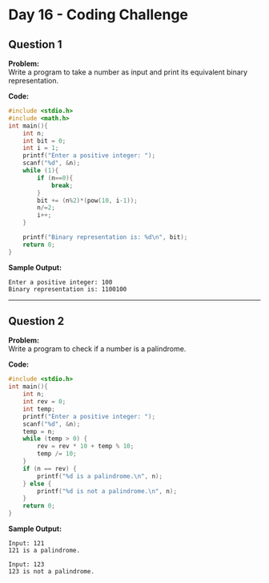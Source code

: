 # Day 16 - Coding Challenge

## Question 1  
**Problem:**  
Write a program to take a number as input and print its equivalent binary representation.

**Code:**  
```c
#include <stdio.h>
#include <math.h>
int main(){
    int n;
    int bit = 0;
    int i = 1;  
    printf("Enter a positive integer: ");
    scanf("%d", &n);
    while (1){
        if (n==0){
            break;
        }
        bit += (n%2)*(pow(10, i-1));
        n/=2;
        i++;
    }

    printf("Binary representation is: %d\n", bit);
    return 0;
}
```

**Sample Output:**  
```
Enter a positive integer: 100
Binary representation is: 1100100
```

---

## Question 2  
**Problem:**  
Write a program to check if a number is a palindrome.

**Code:**  
```c
#include <stdio.h>
int main(){
    int n;
    int rev = 0;
    int temp;
    printf("Enter a positive integer: ");
    scanf("%d", &n);
    temp = n;
    while (temp > 0) {
        rev = rev * 10 + temp % 10;
        temp /= 10;
    }
    if (n == rev) {
        printf("%d is a palindrome.\n", n);
    } else {
        printf("%d is not a palindrome.\n", n);
    }
    return 0;
}
```

**Sample Output:**  
```
Input: 121
121 is a palindrome.

Input: 123
123 is not a palindrome.
```
